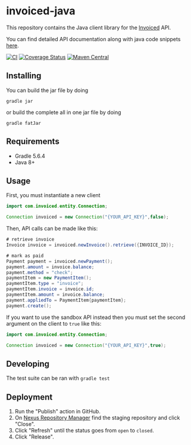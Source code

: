 
invoiced-java
========

This repository contains the Java client library for the [Invoiced](https://invoiced.com) API.

You can find detailed API documentation along with java code snippets [here](https://invoiced.com/docs/api/?java#).

[![CI](https://github.com/Invoiced/invoiced-java/actions/workflows/ci.yml/badge.svg)](https://github.com/Invoiced/invoiced-java/actions/workflows/ci.yml)
[![Coverage Status](https://coveralls.io/repos/github/Invoiced/invoiced-java/badge.svg?branch=master)](https://coveralls.io/github/Invoiced/invoiced-java?branch=master)
[![Maven Central](https://maven-badges.herokuapp.com/maven-central/com.invoiced/invoiced/badge.svg)](https://maven-badges.herokuapp.com/maven-central/com.invoiced/invoiced)

## Installing

You can build the jar file by doing

```
gradle jar
```

or build the complete all in one jar file by doing

```
gradle fatJar
```

## Requirements

- Gradle 5.6.4
- Java 8+

## Usage

First, you must instantiate a new client

```java
import com.invoiced.entity.Connection;

Connection invoiced = new Connection("{YOUR_API_KEY}",false);
```

Then, API calls can be made like this:
```java
# retrieve invoice
Invoice invoice = invoiced.newInvoice().retrieve({INVOICE_ID});

# mark as paid
Payment payment = invoiced.newPayment();
payment.amount = invoice.balance;
payment.method = "check";
paymentItem = new PaymentItem();
paymentItem.type = "invoice";
paymentItem.invoice = invoice.id;
paymentItem.amount = invoice.balance;
payment.appliedTo = PaymentItem{paymentItem};
payment.create();
```

If you want to use the sandbox API instead then you must set the second argument on the client to `true` like this:

```java
import com.invoiced.entity.Connection;

Connection invoiced = new Connection("{YOUR_API_KEY}",true);
```

## Developing


The test suite can be ran with `gradle test`

## Deployment

1. Run the "Publish" action in GitHub.
2. On [Nexus Repository Manager](https://oss.sonatype.org/#stagingRepositories) find the staging repository and click "Close".
3. Click "Refresh" until the status goes from `open` to `closed`.
4. Click "Release".

